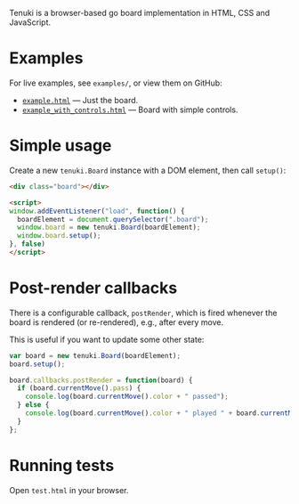 Tenuki is a browser-based go board implementation in HTML, CSS and JavaScript.

# Examples

For live examples, see `examples/`, or view them on GitHub:

* [`example.html`](https://aprescott.github.io/tenuki.js/examples/example.html) — Just the board.
* [`example_with_controls.html`](https://aprescott.github.io/tenuki.js/examples/example_with_simple_controls.html) — Board with simple controls.

# Simple usage

Create a new `tenuki.Board` instance with a DOM element, then call `setup()`:

```html
<div class="board"></div>

<script>
window.addEventListener("load", function() {
  boardElement = document.querySelector(".board");
  window.board = new tenuki.Board(boardElement);
  window.board.setup();
}, false)
</script>
```

# Post-render callbacks

There is a configurable callback, `postRender`, which is fired whenever the board is rendered (or re-rendered), e.g., after every move.

This is useful if you want to update some other state:

```js
var board = new tenuki.Board(boardElement);
board.setup();

board.callbacks.postRender = function(board) {
  if (board.currentMove().pass) {
    console.log(board.currentMove().color + " passed");
  } else {
    console.log(board.currentMove().color + " played " + board.currentMove().y + "," + board.currentMove().x);
  }
};
```

# Running tests

Open `test.html` in your browser.

